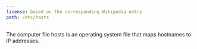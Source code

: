 ```yaml
---
license: based on the corresponding Wikipedia entry
path: /etc/hosts
---
```


The computer file hosts is an operating system file that maps hostnames to IP addresses.